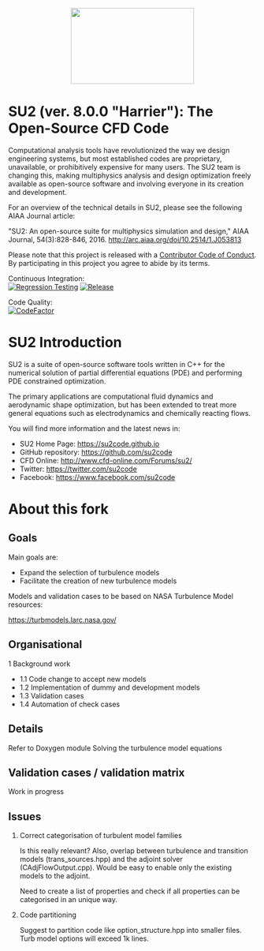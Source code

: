 <p align="center">
<img width="250" height="154" src="Docs/logoSU2small.png">
</p>


# SU2 (ver. 8.0.0 "Harrier"): The Open-Source CFD Code

Computational analysis tools have revolutionized the way we design engineering systems, but most established codes are proprietary, unavailable, or prohibitively expensive for many users. The SU2 team is changing this, making multiphysics analysis and design optimization freely available as open-source software and involving everyone in its creation and development.

For an overview of the technical details in SU2, please see the following AIAA Journal article:

"SU2: An open-source suite for multiphysics simulation and design," AIAA Journal, 54(3):828-846, 2016. <http://arc.aiaa.org/doi/10.2514/1.J053813>

Please note that this project is released with a [Contributor Code of Conduct](CODE_OF_CONDUCT.md). By participating in this project you agree to abide by its terms.

Continuous Integration:<br/>
[![Regression Testing](https://github.com/su2code/SU2/workflows/Regression%20Testing/badge.svg?branch=develop)](https://github.com/su2code/SU2/actions)
[![Release](https://github.com/su2code/SU2/workflows/Release%20Management/badge.svg?branch=develop)](https://github.com/su2code/SU2/actions)

Code Quality:<br/>
[![CodeFactor](https://www.codefactor.io/repository/github/su2code/su2/badge)](https://www.codefactor.io/repository/github/su2code/su2)

# SU2 Introduction

SU2 is a suite of open-source software tools written in C++ for the numerical solution of partial differential equations (PDE) and performing PDE constrained optimization.

The primary applications are computational fluid dynamics and aerodynamic shape optimization, but has been extended to treat more general equations such as electrodynamics and chemically reacting flows.

You will find more information and the latest news in:

- SU2 Home Page: <https://su2code.github.io>
- GitHub repository: <https://github.com/su2code>
- CFD Online: <http://www.cfd-online.com/Forums/su2/>
- Twitter: <https://twitter.com/su2code>
- Facebook: <https://www.facebook.com/su2code>

# About this fork

## Goals
Main goals are:

- Expand the selection of turbulence models
- Facilitate the creation of new turbulence models

Models and validation cases to be based on NASA Turbulence Model resources:

<https://turbmodels.larc.nasa.gov/>

## Organisational

1     Background work
- 1.1   Code change to accept new models
- 1.2   Implementation of dummy and development models 
- 1.3   Validation cases 
- 1.4   Automation of check cases 

## Details

Refer to Doxygen module Solving the turbulence model equations

## Validation cases / validation matrix

Work in progress

## Issues 

1. Correct categorisation of turbulent model families

    Is this really relevant? Also, overlap between turbulence and transition models (trans_sources.hpp) and the adjoint solver (CAdjFlowOutput.cpp). Would be easy to enable only the existing models to the adjoint. 

    Need to create a list of properties and check if all properties can be categorised in an unique way. 

2. Code partitioning

   Suggest to partition code like option_structure.hpp into smaller files. Turb model options will exceed 1k lines.

